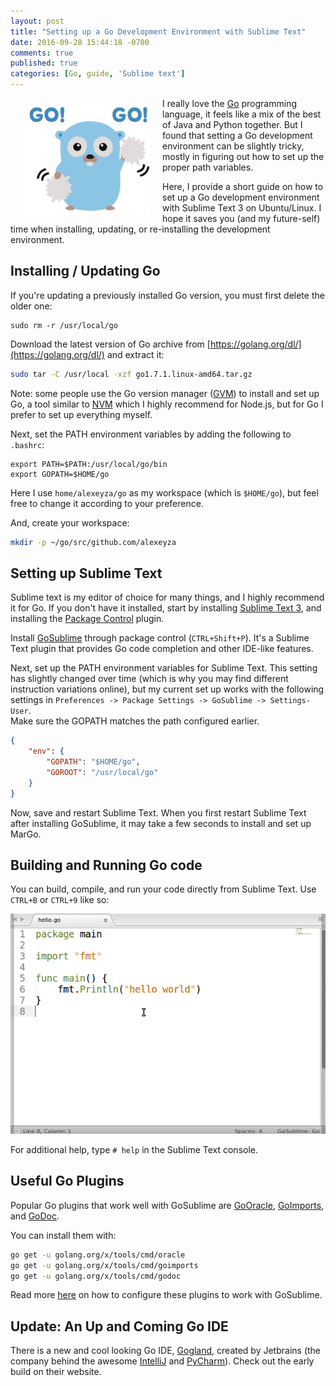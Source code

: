 ```yaml
---
layout: post
title: "Setting up a Go Development Environment with Sublime Text"
date: 2016-09-28 15:44:18 -0700
comments: true
published: true
categories: [Go, guide, 'Sublime text']
---
```

<img style="float:left; margin: 8px 20px" src="/assets/article_images/2016-09-28-setting-up-a-go-development-environment-with-sublimetext/gogo.png" widht="180" height="180" title="Go!"/>

I really love the [Go](https://golang.org/) programming language, it feels like a mix of the best of Java and Python together. But I found that setting a Go development environment can be slightly tricky, mostly in figuring out how to set up the proper path variables.

Here, I provide a short guide on how to set up a Go development environment with Sublime Text 3 on Ubuntu/Linux. I hope it saves you (and my future-self) time when installing, updating, or re-installing the development environment.

<!--more-->

## Installing / Updating Go
If you're updating a previously installed Go version, you must first delete the older one:

```
sudo rm -r /usr/local/go
```

Download the latest version of Go archive from [https://golang.org/dl/](https://golang.org/dl/) and extract it:

```bash
sudo tar -C /usr/local -xzf go1.7.1.linux-amd64.tar.gz
```

Note: some people use the Go version manager ([GVM](https://github.com/moovweb/gvm)) to install and set up Go, a tool similar to [NVM](https://github.com/creationix/nvm) which I highly recommend for Node.js, but for Go I prefer to set up everything myself.

Next, set the PATH environment variables by adding the following to `.bashrc`:

```
export PATH=$PATH:/usr/local/go/bin
export GOPATH=$HOME/go
```

Here I use `home/alexeyza/go` as my workspace (which is `$HOME/go`), but feel free to change it according to your preference.

And, create your workspace:

```bash
mkdir -p ~/go/src/github.com/alexeyza
```

## Setting up Sublime Text
Sublime text is my editor of choice for many things, and I highly recommend it for Go. If you don't have it installed, start by installing [Sublime Text 3](http://www.webupd8.org/2013/07/sublime-text-3-ubuntu-ppa-now-available.html), and installing the [Package Control](https://packagecontrol.io/installation) plugin.

Install [GoSublime](https://github.com/DisposaBoy/GoSublime) through package control (`CTRL+Shift+P`). It's a Sublime Text plugin that provides Go code completion and other IDE-like features.

Next, set up the PATH environment variables for Sublime Text. This setting has slightly changed over time (which is why you may find different instruction variations online), but my current set up works with the following settings in `Preferences -> Package Settings -> GoSublime -> Settings-User`.  
Make sure the GOPATH matches the path configured earlier.

```json
{
    "env": {
        "GOPATH": "$HOME/go",
        "GOROOT": "/usr/local/go"
    }
}
```

Now, save and restart Sublime Text. When you first restart Sublime Text after installing GoSublime, it may take a few seconds to install and set up MarGo.

## Building and Running Go code
You can build, compile, and run your code directly from Sublime Text. Use `CTRL+B` or `CTRL+9` like so:  

![Compiling and running within Sublime Text example](/assets/article_images/2016-09-28-setting-up-a-go-development-environment-with-sublimetext/go_hello_world.gif)

For additional help, type `# help` in the Sublime Text console.

## Useful Go Plugins
Popular Go plugins that work well with GoSublime are [GoOracle](https://github.com/waigani/GoOracle), [GoImports](https://godoc.org/golang.org/x/tools/cmd/goimports), and [GoDoc](https://godoc.org/golang.org/x/tools/cmd/godoc).

You can install them with:

```bash
go get -u golang.org/x/tools/cmd/oracle
go get -u golang.org/x/tools/cmd/goimports
go get -u golang.org/x/tools/cmd/godoc
```

Read more [here](https://www.wolfe.id.au/2015/03/05/using-sublime-text-for-go-development/) on how to configure these plugins to work with GoSublime.

## Update: An Up and Coming Go IDE
There is a new and cool looking Go IDE, [Gogland](https://www.jetbrains.com/go/), created by Jetbrains (the company behind the awesome [IntelliJ](https://www.jetbrains.com/idea/) and [PyCharm](https://www.jetbrains.com/pycharm/)). Check out the early build on their website.